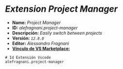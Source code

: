 <!-- Autor: Daniel Benjamin Perez Morales -->
<!-- GitHub: https://github.com/DanielPerezMoralesDev13 -->
<!-- Correo electrónico: danielperezdev@proton.me -->

# ***Extension Project Manager***

- **Name:** *Project Manager*
- **ID:** *alefragnani.project-manager*
- **Descripción:** *Easily switch between projects*
- **Versión:** *`12.8.0`*
- **Editor:** *Alessandro Fragnani*
- **[Vínculo de VS Marketplace:](https://marketplace.visualstudio.com/items?itemName=alefragnani.project-manager "https://marketplace.visualstudio.com/items?itemName=alefragnani.project-manager")**

```plaintext
# Id Extensión Vscode
alefragnani.project-manager
```
